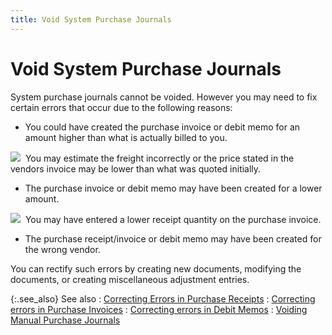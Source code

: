 ```yaml
---
title: Void System Purchase Journals
---
```


# Void System Purchase Journals


System purchase journals cannot be voided. However you may need to fix  certain errors that occur due to the following reasons:

- You could have  created the purchase invoice or debit memo for an amount higher than what  is actually billed to you.



![]({{site.acc_baseurl}}/img/example.gif)  You  may estimate the freight incorrectly or the price stated in the vendors  invoice may be lower than what was quoted initially.

- The purchase  invoice or debit memo may have been created for a lower amount.



![]({{site.acc_baseurl}}/img/example.gif)  You  may have entered a lower receipt quantity on the purchase invoice.

- The purchase  receipt/invoice or debit memo may have been created for the wrong vendor.



You can rectify such errors by creating new documents, modifying the  documents, or creating miscellaneous adjustment entries.


{:.see_also}
See also
: [Correcting  Errors in Purchase Receipts]({{site.pp_chm}}/purc-proc/prs/correcting-errors-in-purchase-receipts/correcting_errors_in_purchase_receipts.html)
: [Correcting  errors in Purchase Invoices]({{site.pp_chm}}/purc-proc/pis/correcting-errors-in-purchase-invoices/correcting_errors_in_purchase_invoices_pur.html)
: [Correcting  errors in Debit Memos]({{site.pp_chm}}/return-proc/dms/correcting-errors-in-a-debit-memo/correcting_errors_in_a_debit_memo.html)
: [Voiding Manual Purchase  Journals]({{site.acc_baseurl}}/purchasing/purchase-jrnl-proc/manual-jrnl/voiding-deleting/voiding_journals.html)
